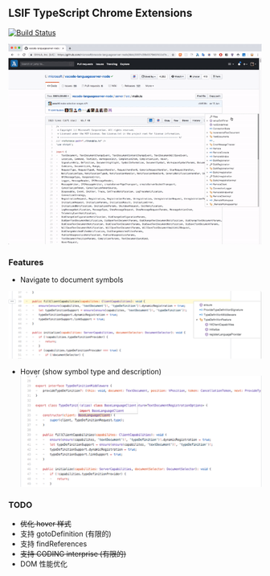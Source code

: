 ## LSIF TypeScript Chrome Extensions

[![Build Status](https://travis-ci.org/Aaaaash/lsif-typescript-chrome-extension.svg?branch=master)](https://travis-ci.org/Aaaaash/lsif-typescript-chrome-extension)

![](snapshot/all.gif)
### Features

- Navigate to document symbols

![](snapshot/navigate.png)

- Hover (show symbol type and description)
![](snapshot/hover.png)

### TODO

- ~~优化 hover 样式~~
- 支持 gotoDefinition (有限的)
- 支持 findReferences
- ~~支持 CODING interprise (有限的)~~
- DOM 性能优化